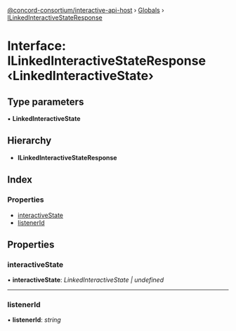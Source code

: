 [@concord-consortium/interactive-api-host](../README.md) › [Globals](../globals.md) › [ILinkedInteractiveStateResponse](ilinkedinteractivestateresponse.md)

# Interface: ILinkedInteractiveStateResponse ‹**LinkedInteractiveState**›

## Type parameters

▪ **LinkedInteractiveState**

## Hierarchy

* **ILinkedInteractiveStateResponse**

## Index

### Properties

* [interactiveState](ilinkedinteractivestateresponse.md#interactivestate)
* [listenerId](ilinkedinteractivestateresponse.md#listenerid)

## Properties

###  interactiveState

• **interactiveState**: *LinkedInteractiveState | undefined*

___

###  listenerId

• **listenerId**: *string*
